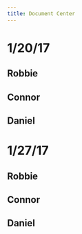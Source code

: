 ```yaml
---
title: Document Center
---
```


# 1/20/17

## Robbie

## Connor

## Daniel

# 1/27/17

## Robbie

## Connor

## Daniel
